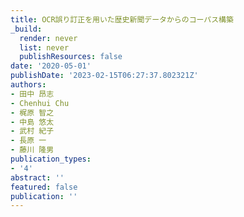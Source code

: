 ```yaml
---
title: OCR誤り訂正を⽤いた歴史新聞データからのコーパス構築
_build:
  render: never
  list: never
  publishResources: false
date: '2020-05-01'
publishDate: '2023-02-15T06:27:37.802321Z'
authors:
- ⽥中 昂志
- Chenhui Chu
- 梶原 智之
- 中島 悠太
- 武村 紀⼦
- ⻑原 ⼀
- 藤川 隆男
publication_types:
- '4'
abstract: ''
featured: false
publication: ''
---
```


